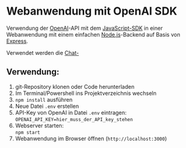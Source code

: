 # Webanwendung mit OpenAI SDK

Verwendung der [OpenAI](https://openai.com/)-API mit dem
[JavaScript-SDK](https://platform.openai.com/docs/libraries/typescript-javascript-library)
in einer Webanwendung mit einem einfachen [Node.js](https://nodejs.org)-Backend auf
Basis von [Express](https://expressjs.com).

Verwendet werden die [Chat-](https://platform.openai.com/docs/api-reference/chat/create?lang=node.js)

## Verwendung:

1. git-Repository klonen oder Code herunterladen
2. Im Terminal/Powershell ins Projektverzeichnis wechseln
3. `npm install` ausführen
4. Neue Datei `.env` erstellen
5. API-Key von OpenAI in Datei `.env` eintragen: \
   `OPENAI_API_KEY=hier_muss_der_API_key_stehen`
6. Webserver starten: \
   `npm start`
7. Webanwendung im Browser öffnen (`http://localhost:3000`)
